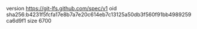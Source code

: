 version https://git-lfs.github.com/spec/v1
oid sha256:b4231f5fcfa17e8b7a7e20c614eb7c13125a50db3f560f91bb4989259ca6d9f1
size 6700
